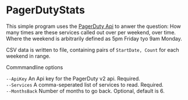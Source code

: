 # PagerDutyStats

This simple program uses the [PagerDuty Api](https://v2.developer.pagerduty.com/page/api-reference) to anwer the question: How many times are these services called out over per weekend, over time.
Where the weekend is arbitrarily defined as 5pm Friday tyo 9am Monday.

CSV data is written to file, containing pairs of `StartDate, Count` for each weekend in range.

Commmandline options

`--ApiKey` An Api key for the PagerDuty v2 api. Required.  
`--Services` A comma-seperated list of services to read. Required.  
`--MonthsBack` Number of months to go back. Optional, default is 6.   
